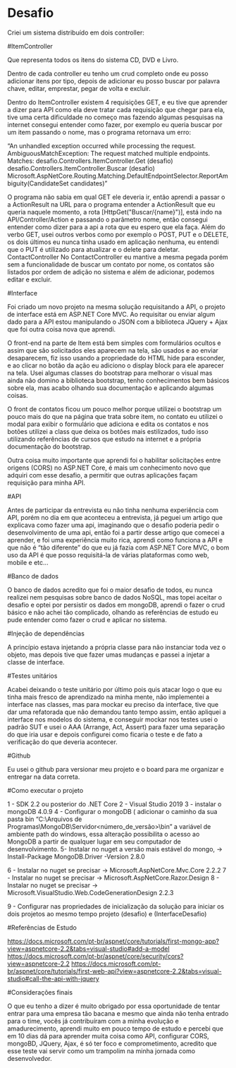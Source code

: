 # Desafio

Criei um sistema distribuído em dois controller:

#ItemController

Que representa todos os itens do sistema CD, DVD e Livro.

Dentro de cada controller eu tenho um crud completo onde eu posso adicionar itens por tipo, depois de adicionar eu posso buscar por palavra chave, editar, emprestar, pegar de volta e excluir.

Dentro do ItemController existem 4 requisições GET, e eu tive que aprender a dizer para API como ela deve tratar cada requisição que chegar para ela, tive uma certa dificuldade no começo mas fazendo algumas pesquisas na internet consegui entender como fazer, por exemplo eu queria buscar por um item passando o nome, mas o programa retornava um erro: 

“An unhandled exception occurred while processing the request. AmbiguousMatchException: The request matched multiple endpoints. Matches:
desafio.Controllers.ItemController.Get (desafio) desafio.Controllers.ItemController.Buscar (desafio) Microsoft.AspNetCore.Routing.Matching.DefaultEndpointSelector.ReportAmbiguity(CandidateSet candidates)”


O programa não sabia em qual GET ele deveria ir, então aprendi a passar o a ActionResult na URL para o programa entender a ActionResult que eu queria naquele momento, a rota [HttpGet("Buscar/{name}")], está indo na API/Controller/Action e passando o parâmetro nome, então consegui entender como dizer para a api a rota que eu espero que ela faça.
Além do verbo GET, usei outros verbos como por exemplo o POST, PUT e o DELETE, os dois últimos eu nunca tinha usado em aplicação nenhuma, eu entendi que o PUT é utilizado para atualizar e o delete para deletar.
ContactController 
No ContactController eu mantive a mesma pegada porém sem a funcionalidade de buscar um contato por nome, os contatos são listados por ordem de adição no sistema e além de adicionar, podemos editar e excluir.

#Interface

Foi criado um novo projeto na mesma solução requisitando a API, o projeto de interface está em  ASP.NET Core MVC.
Ao requisitar ou enviar algum dado para a API estou manipulando o JSON com a biblioteca JQuery + Ajax que foi outra coisa nova que aprendi.

O front-end na parte de Item está bem simples com formulários ocultos e assim que são solicitados eles aparecem na tela, são usados e ao enviar desaparecem, fiz isso usando a propriedade do HTML hide para esconder, e ao clicar no botão da ação eu adiciono o display block para ele aparecer na tela. Usei algumas classes do bootstrap para melhorar o visual mas ainda não domino a biblioteca bootstrap, tenho conhecimentos bem básicos sobre ela, mas acabo olhando sua documentação e aplicando algumas coisas.

O front de contatos ficou um pouco melhor porque utilizei o bootstrap um pouco mais do que na página que trata sobre item, no contato eu utilizei o modal para exibir o formulário que adiciona e edita os contatos e nos botões utilizei a class que deixa os botões mais estilizados, tudo isso utilizando referências de cursos que estudo na internet e a própria documentação do bootstrap.

Outra coisa muito importante que aprendi foi o habilitar solicitações entre origens (CORS) no ASP.NET Core, é mais um conhecimento novo que adquiri com esse desafio, a permitir que outras aplicações façam requisição para minha API.

#API

Antes de participar da entrevista eu não tinha nenhuma experiência com API, porém no dia em que aconteceu a entrevista, já peguei um artigo que explicava como fazer uma api, imaginando que o desafio poderia pedir o desenvolvimento de uma api, então foi a partir desse artigo que comecei a aprender, e foi uma experiência muito rica, aprendi como funciona a API e que não é “tão diferente” do que eu já fazia com ASP.NET Core MVC, o bom uso da API é que posso requisitá-la de várias plataformas como web, mobile e etc...

#Banco de dados

O banco de dados acredito que foi o maior desafio de todos, eu nunca realizei nem pesquisas sobre banco de dados NoSQL, mas topei aceitar o desafio e optei por persistir os dados em mongoDB, aprendi o fazer o crud básico e não achei tão complicado, olhando as referências de estudo eu pude entender como fazer o crud e aplicar no sistema.

#Injeção de dependências 

A princípio estava injetando a própria classe para não  instanciar toda vez o objeto, mas depois tive que fazer umas mudanças e passei a injetar a classe de interface. 

#Testes unitários

Acabei deixando o teste unitário por último pois quis atacar logo o que eu tinha mais fresco de aprendizado na minha mente, não implementei a interface nas classes, mas para mockar eu preciso da interface, tive que dar uma refatorada que não demandou tanto tempo assim, então apliquei a interface nos modelos do sistema, e conseguir mockar nos testes usei o padrão SUT e usei o AAA (Arrange, Act, Assert) para fazer uma separação do que iria usar e depois configurei como ficaria o teste e de fato a verificação do que deveria acontecer.

#Github

Eu usei o github para versionar meu projeto e o board para me organizar e entregar na data correta.

#Como executar o projeto

1 - SDK 2.2 ou posterior do .NET Core
2 - Visual Studio 2019
3 - instalar o mongoDB 4.0.9
4 - Configurar o mongoDB ( adicionar o caminho da sua pasta bin “C:\Arquivos de Programas\MongoDB\Servidor\<número_de_versão>\bin” a variável de ambiente path do windows, essa alteração possibilita o acesso ao MongoDB a partir de qualquer lugar em seu computador de desenvolvimento.
5- Instalar no nuget a versão mais estável do mongo, -> Install-Package MongoDB.Driver -Version 2.8.0

6 - Instalar no nuget se precisar -> Microsoft.AspNetCore.Mvc.Core 2.2.2
7 - Instalar no nuget se precisar -> Microsoft.AspNetCore.Razor.Design
8 - Instalar no nuget se precisar -> Microsoft.VisualStudio.Web.CodeGenerationDesign 2.2.3

9 - Configurar nas propriedades de inicialização da solução para iniciar os dois projetos ao mesmo tempo projeto (desafio) e (InterfaceDesafio)

#Referências de Estudo 

https://docs.microsoft.com/pt-br/aspnet/core/tutorials/first-mongo-app?view=aspnetcore-2.2&tabs=visual-studio#add-a-model
https://docs.microsoft.com/pt-br/aspnet/core/security/cors?view=aspnetcore-2.2
https://docs.microsoft.com/pt-br/aspnet/core/tutorials/first-web-api?view=aspnetcore-2.2&tabs=visual-studio#call-the-api-with-jquery

#Considerações finais

O que eu tenho a dizer é muito obrigado por essa oportunidade de tentar entrar para uma empresa tão bacana e mesmo que ainda não tenha entrado para o time, vocês já contribuíram com a minha evolução e amadurecimento, aprendi muito em pouco tempo de estudo e percebi que em 10 dias dá para  aprender muita coisa como API, configurar CORS, mongoBD, JQuery, Ajax, é só ter foco e comprometimento, acredito que esse teste vai servir como um trampolim na minha jornada como desenvolvedor.
